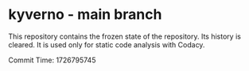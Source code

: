 # kyverno - main branch

This repository contains the frozen state of the repository.
Its history is cleared. It is used only for static code
analysis with Codacy.

Commit Time: 1726795745